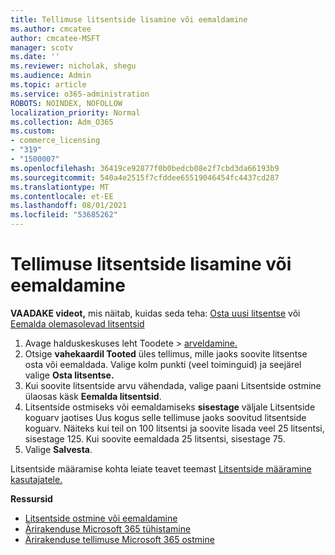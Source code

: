 ```yaml
---
title: Tellimuse litsentside lisamine või eemaldamine
ms.author: cmcatee
author: cmcatee-MSFT
manager: scotv
ms.date: ''
ms.reviewer: nicholak, shegu
ms.audience: Admin
ms.topic: article
ms.service: o365-administration
ROBOTS: NOINDEX, NOFOLLOW
localization_priority: Normal
ms.collection: Adm_O365
ms.custom:
- commerce_licensing
- "319"
- "1500007"
ms.openlocfilehash: 36419ce92877f0b0bedcb08e2f7cbd3da66193b9
ms.sourcegitcommit: 540a4e2515f7cfddee65519046454fc4437cd287
ms.translationtype: MT
ms.contentlocale: et-EE
ms.lasthandoff: 08/01/2021
ms.locfileid: "53685262"
---
```

# <a name="add-or-remove-licenses-for-your-subscription"></a>Tellimuse litsentside lisamine või eemaldamine

**VAADAKE videot,** mis näitab, kuidas seda teha: [Osta uusi litsentse](https://go.microsoft.com/fwlink/p/?linkid=2154857) või [Eemalda olemasolevad litsentsid](https://go.microsoft.com/fwlink/p/?linkid=2154938)

1. Avage halduskeskuses leht Toodete  >  [arveldamine.](https://go.microsoft.com/fwlink/p/?linkid=842054)
2. Otsige **vahekaardil Tooted** üles tellimus, mille jaoks soovite litsentse osta või eemaldada. Valige kolm punkti (veel toiminguid) ja seejärel valige **Osta litsentse.**
3. Kui soovite litsentside arvu vähendada, valige paani  Litsentside ostmine ülaosas käsk **Eemalda litsentsid**.
4. Litsentside ostmiseks või eemaldamiseks **sisestage** väljale Litsentside koguarv jaotises Uus kogus selle tellimuse jaoks soovitud litsentside koguarv.  Näiteks kui teil on 100 litsentsi ja soovite lisada veel 25 litsentsi, sisestage 125. Kui soovite eemaldada 25 litsentsi, sisestage 75.
5. Valige **Salvesta**.

Litsentside määramise kohta leiate teavet teemast [Litsentside määramine kasutajatele.](/microsoft-365/admin/manage/assign-licenses-to-users)

**Ressursid**
  
- [Litsentside ostmine või eemaldamine](/microsoft-365/commerce/licenses/buy-licenses)
- [Ärirakenduse Microsoft 365 tühistamine](/microsoft-365/commerce/subscriptions/cancel-your-subscription)
- [Ärirakenduse tellimuse Microsoft 365 ostmine](/microsoft-365/commerce/try-or-buy-microsoft-365)